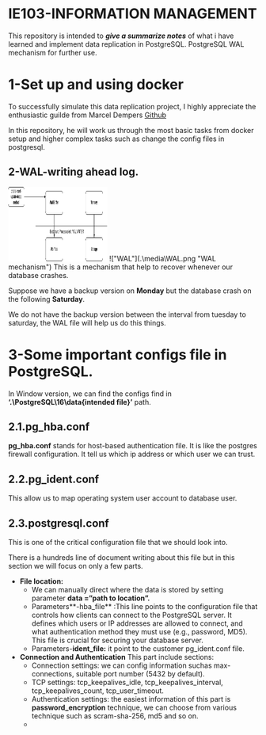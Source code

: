 # IE103-INFORMATION MANAGEMENT

This repository is intended to **_give a summarize notes_** of what i have learned and implement data replication in PostgreSQL. PostgreSQL WAL mechanism for further use.

# 1-Set up and using docker

To successfully simulate this data replication project, I highly appreciate the enthusiastic guilde from Marcel Dempers [Github](https://github.com/marcel-dempers/docker-development-youtube-series/tree/master/storage/databases/postgresql)

In this repository, he will work us through the most basic tasks from docker setup and higher complex tasks such as change the config files in postgresql.

## 2-WAL-writing ahead log.

<img src=".\media\WAL.png" width="200" height="150" alt="Cat picture">
!["WAL"](.\media\WAL.png "WAL mechanism")
This is a mechanism that help to recover whenever our database crashes.

Suppose we have a backup version on **Monday** but the database crash on the following **Saturday**.

We do not have the backup version between the interval from tuesday to saturday, the WAL file will help us do this things.

# 3-Some important configs file in PostgreSQL.

In Window version, we can find the configs find in **‘.\PostgreSQL\16\data\{intended file}’** path.

## 2.1.pg_hba.conf

**pg_hba.conf** stands for host-based authentication file. It is like the postgres firewall configuration. It tell us which ip address or which user we can trust.

## 2.2.pg_ident.conf

This allow us to map operating system user account to database user.

## 2.3.postgresql.conf

This is one of the critical configuration file that we should look into.

There is a hundreds line of document writing about this file but in this section we will focus on only a few parts.

- **File location:**
  - We can manually direct where the data is stored by setting parameter **data =”**path to location**”.**
  - Parameters**-hba_file** :This line points to the configuration file that controls how clients can connect to the PostgreSQL server. It defines which users or IP addresses are allowed to connect, and what authentication method they must use (e.g., password, MD5). This file is crucial for securing your database server.
  - Parameters-**ident_file:** it point to the customer pg_ident.conf file.
- **Connection and Authentication**
  This part include sections:
  - Connection settings: we can config information suchas max-connections, suitable port number (5432 by default).
  - TCP settings: tcp_keepalives_idle, tcp_keepalives_interval, tcp_keepalives_count, tcp_user_timeout.
  - Authentication settings: the easiest information of this part is **password_encryption** technique, we can choose from various technique such as scram-sha-256, md5 and so on.
  -
